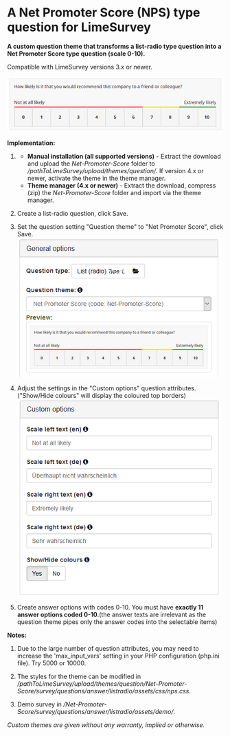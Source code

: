 # A Net Promoter Score (NPS) type question for LimeSurvey
**A custom question theme that transforms a list-radio type question into a Net Promoter Score type question (scale 0-10).**

Compatible with LimeSurvey versions 3.x or newer.

![Image Net Promoter Score 1](/Net-Promoter-Score/survey/questions/answer/listradio/assets/images/nps_1.png)

**Implementation:**

1) - **Manual installation (all supported versions)** - Extract the download and upload the *Net-Promoter-Score* folder to */pathToLimeSurvey/upload/themes/question/*. If version 4.x or newer, activate the theme in the theme manager.
    - **Theme manager (4.x or newer)** - Extract the download, compress (zip) the *Net-Promoter-Score* folder and import via the theme manager.

2) Create a list-radio question, click Save.

3) Set the question setting "Question theme" to "Net Promoter Score", click Save.  
![Image Net Promoter Score 2](/Net-Promoter-Score/survey/questions/answer/listradio/assets/images/nps_2.png)

4) Adjust the settings in the "Custom options" question attributes. ("Show/Hide colours" will display the coloured top borders)  
![Image Net Promoter Score 3](/Net-Promoter-Score/survey/questions/answer/listradio/assets/images/nps_3.png)

5) Create answer options with codes 0-10. You must have **exactly 11 answer options coded 0-10**.(the answer texts are irrelevant as the question theme pipes only the answer codes into the selectable items)

**Notes:**

1) Due to the large number of question attributes, you may need to increase the 'max_input_vars' setting in your PHP configuration (php.ini file). Try 5000 or 10000.

2) The styles for the theme can be modified in */pathToLimeSurvey/upload/themes/question/Net-Promoter-Score/survey/questions/answer/listradio/assets/css/nps.css*.

3) Demo survey in */Net-Promoter-Score/survey/questions/answer/listradio/assets/demo/*.
    
    
*Custom themes are given without any warranty, implied or otherwise.*
